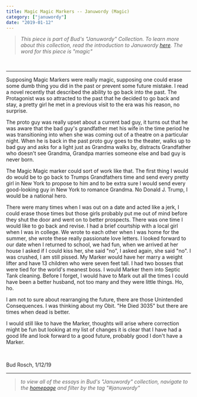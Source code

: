 ```yaml
---
title: Magic Magic Markers -- Januwordy (Magic)
category: ["januwordy"]
date: "2019-01-12"
---
```


> *This piece is part of Bud's "Januwordy" Collection. To learn more about this collection, read the introduction to Januwordy [here](https://www.budrosch.com/introduction-to-januwordy). The word for this piece is "magic"*

<br/>
<hr/>

Supposing Magic Markers were really magic, supposing one could erase some dumb thing you did in the past or prevent some future mistake.  I read a novel recently that described the ability to go back into the past.  The Protagonist was so attracted to the past that he decided to go back and stay, a pretty girl he met in a previous visit to the era was his reason, no surprise.

The proto guy was really upset about a current bad guy, it turns out that he was aware that the bad guy's grandfather met his wife in the time period he was transitioning into when she was coming out of a theatre on a particular night. When he is back in the past proto guy goes to the theater, walks up to bad guy and asks for a light just as Grandma walks by, distracts Grandfather who doesn't see Grandma, Grandpa marries someone else and bad guy is never born.

The Magic Magic marker could sort of work like that.  The first thing I would do would be to go back to Trumps Grandfathers time and send every pretty girl in New York to propose to him and to be extra sure I would send every good-looking guy in New York to romance Grandma.  No Donald J. Trump, I would be a national hero.

There were many times when I was out on a date and acted like a jerk, I could erase those times but those girls probably put me out of mind before they shut the door and went on to better prospects.  There was one time I would like to go back and revise.   I had a brief courtship with a local girl when I was in college.  We wrote to each other when I was home for the summer, she wrote these really passionate love letters. I looked forward to our date when I returned to school, we had fun, when we arrived at her house I asked if I could kiss her, she said "no", I asked again, she said "no".  I was crushed, I am still pissed.  My Marker would have her marry a weight lifter and have 13 children who were seven feet tall.  I had two bosses that were tied for the world's meanest boss.  I would Marker them into Septic Tank cleaning.  Before I forget, I would have to Mark out all the times I could have been a better husband, not too many and they were little things.  Ho, ho.

I am not to sure about rearranging the future, there are those Unintended Consequences.  I was thinking about my Obit. "He Died 3035" but there are times when dead is better.

I would still like to have the Marker, thoughts will arise where correction might be fun but looking at my list of changes it is clear that I have had a good life and look forward to a good future, probably good I don't have a Marker.

<br/>

Bud Rosch, 1/12/19

<hr/>

> *to view all of the essays in Bud's "Januwordy" collection, navigate to the [homepage](https://www.budrosch.com) and filter by the tag "#januwordy"*

<br/>
